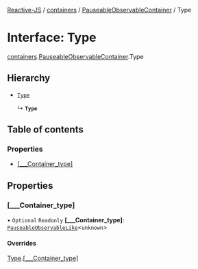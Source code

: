 [Reactive-JS](../README.md) / [containers](../modules/containers.md) / [PauseableObservableContainer](../modules/containers.PauseableObservableContainer.md) / Type

# Interface: Type

[containers](../modules/containers.md).[PauseableObservableContainer](../modules/containers.PauseableObservableContainer.md).Type

## Hierarchy

- [`Type`](containers.ObservableContainer.Type.md)

  ↳ **`Type`**

## Table of contents

### Properties

- [[\_\_\_Container\_type]](containers.PauseableObservableContainer.Type.md#[___container_type])

## Properties

### [\_\_\_Container\_type]

• `Optional` `Readonly` **[\_\_\_Container\_type]**: [`PauseableObservableLike`](types.PauseableObservableLike.md)<`unknown`\>

#### Overrides

[Type](containers.ObservableContainer.Type.md).[[___Container_type]](containers.ObservableContainer.Type.md#[___container_type])
